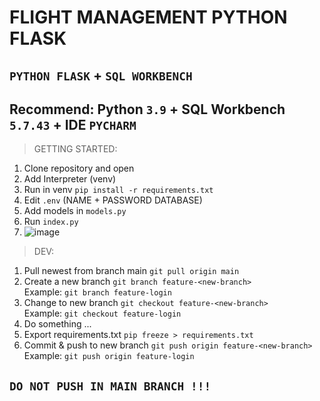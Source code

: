 # FLIGHT MANAGEMENT PYTHON FLASK
## `PYTHON FLASK` + `SQL WORKBENCH`

## Recommend: Python `3.9` + SQL Workbench `5.7.43` + IDE `PYCHARM`

> GETTING STARTED:
1. Clone repository and open
2. Add Interpreter (venv)
3. Run in venv `pip install -r requirements.txt`
4. Edit `.env` (NAME + PASSWORD DATABASE) 
5. Add models in `models.py`
6. Run `index.py`
7. ![image](https://user-images.githubusercontent.com/82250843/205350973-a6013ae6-10f3-46b9-8f22-58ba40cda29d.png)

> DEV:
1. Pull newest from branch main `git pull origin main`
2. Create a new branch `git branch feature-<new-branch>`\
    Example: `git branch feature-login`
3. Change to new branch `git checkout feature-<new-branch>`\
    Example: `git checkout feature-login`
4. Do something ...
5. Export requirements.txt `pip freeze > requirements.txt`
6. Commit & push to new branch `git push origin feature-<new-branch>`\
    Example: `git push origin feature-login`
    
## `DO NOT PUSH IN MAIN BRANCH !!!`
